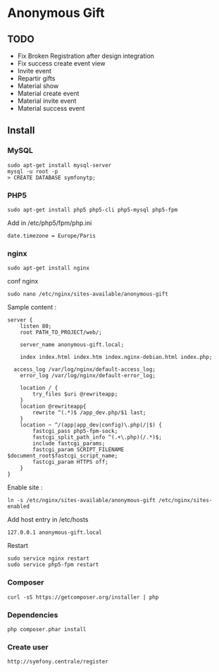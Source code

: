 # Anonymous Gift

## TODO

- Fix Broken Registration after design integration
- Fix success create event view
- Invite event
- Repartir gifts
- Material show
- Material create event
- Material invite event
- Material success event

## Install

### MySQL

    sudo apt-get install mysql-server
    mysql -u root -p
    > CREATE DATABASE symfonytp;


### PHP5

    sudo apt-get install php5 php5-cli php5-mysql php5-fpm

Add in /etc/php5/fpm/php.ini

    date.timezone = Europe/Paris

### nginx

    sudo apt-get install nginx

conf nginx

    sudo nano /etc/nginx/sites-available/anonymous-gift

Sample content :

    server {
    	listen 80;
    	root PATH_TO_PROJECT/web/;

    	server_name anonymous-gift.local;

    	index index.html index.htm index.nginx-debian.html index.php;

      access_log /var/log/nginx/default-access_log;
    	error_log /var/log/nginx/default-error_log;

    	location / {
    		try_files $uri @rewriteapp;
    	}
    	location @rewriteapp{
    		rewrite ^(.*)$ /app_dev.php/$1 last;
    	}
    	location ~ ^/(app|app_dev|config)\.php(/|$) {
    		fastcgi_pass php5-fpm-sock;
    		fastcgi_split_path_info ^(.+\.php)(/.*)$;
    		include fastcgi_params;
    		fastcgi_param SCRIPT_FILENAME $document_root$fastcgi_script_name;
    		fastcgi_param HTTPS off;
    	}
    }

Enable site :

    ln -s /etc/nginx/sites-available/anonymous-gift /etc/nginx/sites-enabled

Add host entry in /etc/hosts

    127.0.0.1 anonymous-gift.local

Restart

    sudo service nginx restart
    sudo service php5-fpm restart


### Composer

    curl -sS https://getcomposer.org/installer | php

### Dependencies

    php composer.phar install

### Create user

    http://symfony.centrale/register
